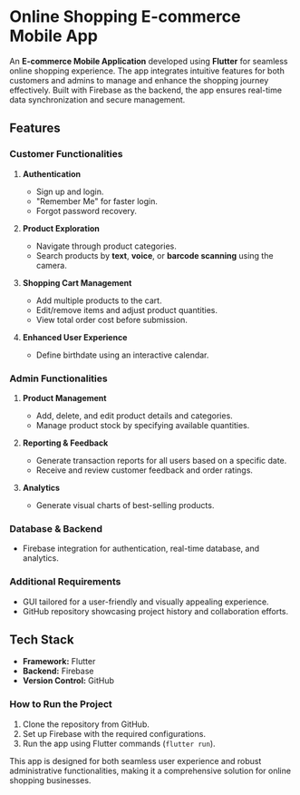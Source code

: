 # Online Shopping E-commerce Mobile App  

An **E-commerce Mobile Application** developed using **Flutter** for seamless online shopping experience. The app integrates intuitive features for both customers and admins to manage and enhance the shopping journey effectively. Built with Firebase as the backend, the app ensures real-time data synchronization and secure management.  

## Features  

### Customer Functionalities  
1. **Authentication**  
   - Sign up and login.  
   - "Remember Me" for faster login.  
   - Forgot password recovery.  

2. **Product Exploration**  
   - Navigate through product categories.  
   - Search products by **text**, **voice**, or **barcode scanning** using the camera.  

3. **Shopping Cart Management**  
   - Add multiple products to the cart.  
   - Edit/remove items and adjust product quantities.  
   - View total order cost before submission.  

4. **Enhanced User Experience**  
   - Define birthdate using an interactive calendar.  

### Admin Functionalities  
1. **Product Management**  
   - Add, delete, and edit product details and categories.  
   - Manage product stock by specifying available quantities.  

2. **Reporting & Feedback**  
   - Generate transaction reports for all users based on a specific date.  
   - Receive and review customer feedback and order ratings.  

3. **Analytics**  
   - Generate visual charts of best-selling products.  

### Database & Backend  
- Firebase integration for authentication, real-time database, and analytics.  

### Additional Requirements  
- GUI tailored for a user-friendly and visually appealing experience.  
- GitHub repository showcasing project history and collaboration efforts.

## Tech Stack  
- **Framework:** Flutter  
- **Backend:** Firebase  
- **Version Control:** GitHub  

### How to Run the Project  
1. Clone the repository from GitHub.  
2. Set up Firebase with the required configurations.  
3. Run the app using Flutter commands (`flutter run`).  

This app is designed for both seamless user experience and robust administrative functionalities, making it a comprehensive solution for online shopping businesses.
